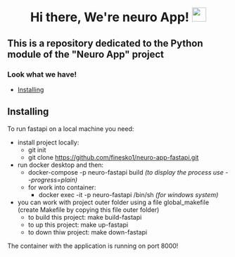 <h1 align="center">
    Hi there, We're neuro App!
    <img src="https://github.com/blackcater/blackcater/raw/main/images/Hi.gif" height="32"/>
</h1>

## This is a repository dedicated to the Python module of the "Neuro App" project

### Look what we have!

- [Installing](#installing)

## Installing 

To run fastapi on a local machine you need:

- install project locally:
	- git init
	- git clone https://github.com/finesko1/neuro-app-fastapi.git
- run docker desktop and then:
	- docker-compose -p neuro-fastapi build *(to display the process use --progress=plain)*
	- for work into container:
        - docker exec -it -p neuro-fastapi /bin/sh *(for windows system)*
- you can work with project outer folder using a file global_makefile (create Makefile by copying this file outer folder)
	- to build this project: make build-fastapi
	- to up this project: make up-fastapi
	- to down thiw project: make down-fastapi

The container with the application is running on port 8000!
